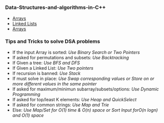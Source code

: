 # <h3>Data-Structures-and-algorithms-in-C++</h3>

<ul>
    <a href="https://github.com/tusharx0809/Data-Structures-and-algorithms-in-Cpp/tree/main/arrays"><li>Arrays</li></a>
    <a href="https://github.com/tusharx0809/Data-Structures-and-algorithms-in-Cpp/tree/main/LinkedLists"><li>Linked Lists</li></a>
    <a href="https://github.com/tusharx0809/Data-Structures-and-algorithms-in-Cpp/tree/main/stacks"><li>Arrays</li></a>
</ul>

<h3>Tips and Tricks to solve DSA problems</h3>

<ul>
    <li>If the input Array is sorted: <em>Use Binary Search or Two Pointers</em></li>
    <li>If asked for permutations and subsets: <em>Use Backtracking</em></li>
    <li>If Given a tree: <em>Use BFS and DFS</em></li>
    <li>If Given a Linked List: <em>Use Two pointers</em></li>
    <li>If recursion is banned: <em>Use Stack</em></li>
    <li>If must solve in place: <em>Use Swap corresponding values or Store on or more different values in the same pointer</em></li>
    <li>If asked for maximum/minimun subarray/subsets/options: <em>Use Dynamic Programming</em></li>
    <li>If asked for top/least K elements: <em>Use Heap and QuickSelect</em></li>
    <li>If asked for common strings: <em>Use Map and Trie</em></li>
    <li>Else: <em>Use Map/Set for O(1) time & O(n) space or Sort Input forO(n logn) and O(1) space</em></li>
</ul>
